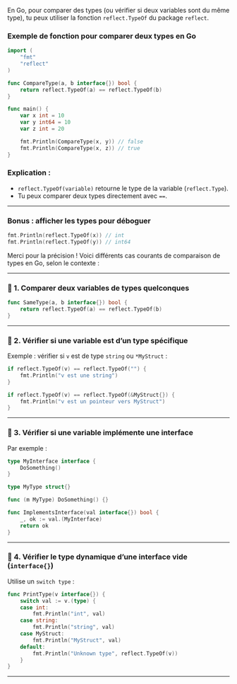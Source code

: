 En Go, pour comparer des types (ou vérifier si deux variables sont du même type), tu peux utiliser la fonction `reflect.TypeOf` du package `reflect`.

### Exemple de fonction pour comparer deux types en Go

```go
import (
	"fmt"
	"reflect"
)

func CompareType(a, b interface{}) bool {
	return reflect.TypeOf(a) == reflect.TypeOf(b)
}

func main() {
	var x int = 10
	var y int64 = 10
	var z int = 20

	fmt.Println(CompareType(x, y)) // false
	fmt.Println(CompareType(x, z)) // true
}
```

### Explication :

* `reflect.TypeOf(variable)` retourne le type de la variable (`reflect.Type`).
* Tu peux comparer deux types directement avec `==`.

---

### Bonus : afficher les types pour déboguer

```go
fmt.Println(reflect.TypeOf(x)) // int
fmt.Println(reflect.TypeOf(y)) // int64
```

Merci pour la précision ! Voici différents cas courants de comparaison de types en Go, selon le contexte :

---

### 🔹 1. **Comparer deux variables de types quelconques**

```go
func SameType(a, b interface{}) bool {
	return reflect.TypeOf(a) == reflect.TypeOf(b)
}
```

---

### 🔹 2. **Vérifier si une variable est d’un type spécifique**

Exemple : vérifier si `v` est de type `string` ou `*MyStruct` :

```go
if reflect.TypeOf(v) == reflect.TypeOf("") {
	fmt.Println("v est une string")
}

if reflect.TypeOf(v) == reflect.TypeOf(&MyStruct{}) {
	fmt.Println("v est un pointeur vers MyStruct")
}
```

---

### 🔹 3. **Vérifier si une variable implémente une interface**

Par exemple :

```go
type MyInterface interface {
	DoSomething()
}

type MyType struct{}

func (m MyType) DoSomething() {}

func ImplementsInterface(val interface{}) bool {
	_, ok := val.(MyInterface)
	return ok
}
```

---

### 🔹 4. **Vérifier le type dynamique d’une interface vide (`interface{}`)**

Utilise un `switch type` :

```go
func PrintType(v interface{}) {
	switch val := v.(type) {
	case int:
		fmt.Println("int", val)
	case string:
		fmt.Println("string", val)
	case MyStruct:
		fmt.Println("MyStruct", val)
	default:
		fmt.Println("Unknown type", reflect.TypeOf(v))
	}
}
```

---
